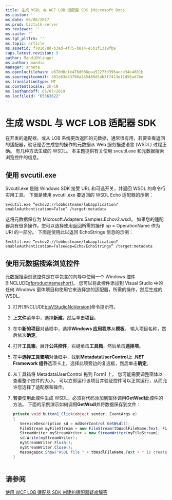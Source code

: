 ```yaml
---
title: 生成 WSDL 与 WCF LOB 适配器 SDK |Microsoft Docs
ms.custom: ''
ms.date: 06/08/2017
ms.prod: biztalk-server
ms.reviewer: ''
ms.suite: ''
ms.tgt_pltfrm: ''
ms.topic: article
ms.assetid: f701d78d-b3ad-4f75-b814-e5b1f1319fb9
caps.latest.revision: 9
author: MandiOhlinger
ms.author: mandia
manager: anneta
ms.openlocfilehash: e670d0cfe476d086eaa52273d356aece34e4601b
ms.sourcegitcommit: 381e83d43796a345488d54b3f7413e11d56ad7be
ms.translationtype: MT
ms.contentlocale: zh-CN
ms.lasthandoff: 05/07/2019
ms.locfileid: "65363622"
---
```

# <a name="generate-wsdl-with-the-wcf-lob-adapter-sdk"></a>生成 WSDL 与 WCF LOB 适配器 SDK
在开发的适配器，或从 LOB 系统更改返回的元数据，通常很有用，若要查看返回的适配器，验证是否生成您的操作的元数据从 Web 服务描述语言 (WSDL) 过程正确。 有几种方法生成的 WSDL。 本主题提供有关使用 svcutil.exe 和元数据搜索浏览控件的信息。  

  
## <a name="use-svcutilexe"></a>使用 svcutil.exe  
 Svcutil.exe 是随 Windows SDK 接受 URL 和可选开关，并返回 WSDL 的命令行实用工具。 下面是使用 svcutil.exe 要返回的 WSDL Echo 适配器的示例：  
  
 ```
 Svcutil.exe “echov2://lobhostname/lobapplication?enableAuthentication=False” /target:metadata
 ```
  
 这将元数据保存为 Microsoft.Adapters.Samples.Echov2.wsdl。 如果您的适配器具有很多操作，您可以选择使用返回所需的操作 op = OperationName 作为 URI 的一部分。 下面是使用此以返回 EchoStrings 信息的示例：  
  
```  
SvcUtil.exe “echov2://lobhostname/lobapplication?enableAuthentication=False&op=Echo/EchoStrings” /target:metadata  
```  
  
## <a name="use-the-metadata-search-browse-control"></a>使用元数据搜索浏览控件  
 元数据搜索浏览控件是在中包含的向导中使用一个 Windows 控件[!INCLUDE[afproductnameshort](../../includes/afproductnameshort-md.md)]。 您可以将此控件添加到 Visual Studio 中的任何 Windows 窗体项目和使用它来选择您的适配器，所需的操作，然后生成的 WSDL。  
  
1. 打开[!INCLUDE[btsVStudioNoVersion](../../includes/btsvstudionoversion-md.md)]命令提示符。  
  
2. 上**文件**菜单中，选择**新建**，然后单击**项目**。  
  
3. 在中**新的项目**对话框中，选择**Windows 应用程序**从**模板**。 输入项目名称，然后依次**确定**。  
  
4. 打开**工具箱**，展开**公共控件**，右键单击**工具箱**，然后单击**选择项**。  
  
5. 在中**选择工具箱项**对话框中，找到**MetadataUserControl**上 **.NET Framework 组件**选项卡上，选择此项旁边的复选框，然后单击**确定**。  
  
6. 从工具箱将 MetadataUserControl 拖到 Form1 上。 您可能需要调整窗体以查看整个控件的大小。 可以立即运行该项目并验证控件可以正常运行，从而允许您选择了适配器和操作。  
  
7. 若要使用此控件生成 WSDL，必须将代码添加到窗体调用**GetWsdl**此控件的方法。 下面的示例演示如何调用**GetWsdl**并将数据保存到文件：  
  
   ```csharp  
   private void button1_Click(object sender, EventArgs e)  
   {  
      ServiceDescription sd = mdUserControl.GetWsdl();  
      FileStream myFileStream = new FileStream(tbWsdlFileName.Text, FileMode.OpenOrCreate, FileAccess.Write);  
      StreamWriter myStreamWriter = new StreamWriter(myFileStream);  
      sd.Write(myStreamWriter);  
      myStreamWriter.Flush();  
      myStreamWriter.Close();  
      MessageBox.Show("WSDL file " + tbWsdlFileName.Text + " is created.");  
   }  
  
   ```  
  
## <a name="see-also"></a>请参阅  
 [使用 WCF LOB 适配器 SDK 创建的适配器疑难解答](../../adapters-and-accelerators/wcf-lob-adapter-sdk/troubleshoot-adapter-created-using-the-wcf-lob-adapter-sdk.md)
